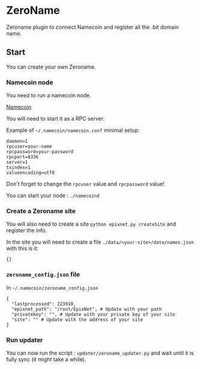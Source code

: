 # ZeroName

Zeroname plugin to connect Namecoin and register all the .bit domain name.

## Start

You can create your own Zeroname.

### Namecoin node

You need to run a namecoin node.

[Namecoin](https://namecoin.org/download/)

You will need to start it as a RPC server.

Example of `~/.namecoin/namecoin.conf` minimal setup:

```
daemon=1
rpcuser=your-name
rpcpassword=your-password
rpcport=8336
server=1
txindex=1
valueencoding=utf8
```

Don't forget to change the `rpcuser` value and `rpcpassword` value!

You can start your node : `./namecoind`

### Create a Zeroname site

You will also need to create a site `python epixnet.py createSite` and register the info.

In the site you will need to create a file `./data/<your-site>/data/names.json` with this is it:

```
{}
```

### `zeroname_config.json` file

In `~/.namecoin/zeroname_config.json`

```
{
  "lastprocessed": 223910,
  "epixnet_path": "/root/EpixNet", # Update with your path
  "privatekey": "", # Update with your private key of your site
  "site": "" # Update with the address of your site
}
```

### Run updater

You can now run the script : `updater/zeroname_updater.py` and wait until it is fully sync (it might take a while).
